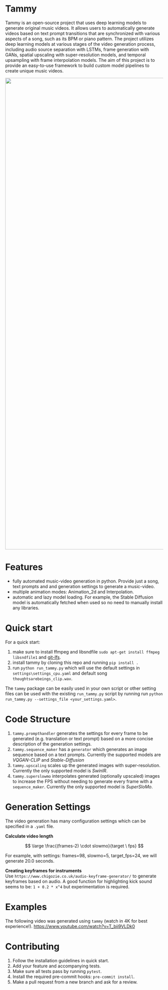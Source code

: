 # Tammy
Tammy is an open-source project that uses deep learning models to generate original music videos. It allows users to automatically generate videos based on text prompt transitions that are synchronized with various aspects of a song, such as its BPM or piano pattern. The project utilizes deep learning models at various stages of the video generation process, including audio source separation with LSTMs, frame generation with GANs, spatial upscaling with super-resolution models, and temporal upsampling with frame interpolation models. The aim of this project is to provide an easy-to-use framework to build custom model pipelines to create unique music videos.

<img src="https://user-images.githubusercontent.com/28825134/219860946-06f211f6-ca07-411f-9294-47b64cc878e0.svg" width="1500">


# Features
- fully automated music-video generation in python. Provide just a song, text prompts and and generation settings to generate a music-video.
- multiple animation modes: Animation_2d and Interpolation.
- automatic and lazy model loading. For example, the Stable Diffusion model is automatically fetched when used so no need to manually install any libraries.


# Quick start  
For a quick start:
1. make sure to install ffmpeg and libsndfile `sudo apt-get install ffmpeg libsndfile1` and [git-lfs](https://docs.github.com/en/repositories/working-with-files/managing-large-files/installing-git-large-file-storage).
2. install tammy by cloning this repo and running `pip install .`
3. run `python run_tammy.py` which will use the default settings in `settings\settings_cpu.yaml` and default song `thoughtsarebeings_clip.wav`.

The `tammy` package can be easily used in your own script or other setting files can be used with the existing `run_tammy.py` script by running run `python run_tammy.py --settings_file <your_settings.yaml>`.

# Code Structure
1. `tammy.prompthandler` generates the settings for every frame to be generated (e.g. translation or text prompt) based on a more concise description of the generation settings.
2. `tammy.sequence_maker` has a `generator` which generates an image sequence based on a text prompts. Currently the supported models are _VQGAN-CLIP_ and _Stable-Diffusion_
3. `tammy.upscaling` scales up the generated images with super-resolution. Currently the only supported model is _SwinIR_.
4. `tammy.superslowmo` interpolates generated (optionally upscaled) images to increase the FPS without needing to generate every frame with a `sequence_maker`. Currently the only supported model is _SuperSloMo_.

# Generation Settings
The video generation has many configuration settings which can be specified in a `.yaml` file.

**Calculate video length**

$$ \large  \frac{(frames-2) \cdot slowmo}{target \  fps}  $$

For example, with settings: frames=98, slowmo=5, target_fps=24, we will generate 20.0 seconds.

**Creating keyframes for instruments**  
Use `https://www.chigozie.co.uk/audio-keyframe-generator/` to generate keyframes based on audio. A good function for highlighting kick sound seems to be: `1 + 0.2 * x^4` but experimentation is required.

# Examples  
The following video was generated using `tammy` (watch in 4K for best experience!).
https://www.youtube.com/watch?v=T_bii9VLDk0

# Contributing
1. Follow the installation guidelines in quick start.
2. Add your feature and accompanying tests.
3. Make sure all tests pass by running `pytest`.
3. Install the required pre-commit hooks: `pre-commit install`.
4. Make a pull request from a new branch and ask for a review.
